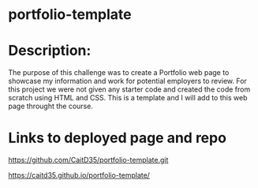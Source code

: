 # portfolio-template

# Description:
The purpose of this challenge was to create a Portfolio web page to showcase my information and work for potential employers to review. For this project we were not given any starter code and created the code from scratch using HTML and CSS.  This is a template and I will add to this web page throught the course.

# Links to deployed page and repo
https://github.com/CaitD35/portfolio-template.git

https://caitd35.github.io/portfolio-template/
